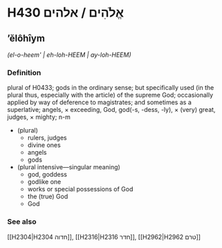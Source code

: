 # H430 אֱלֹהִים / אלהים

## ʼĕlôhîym

_(el-o-heem' | eh-loh-HEEM | ay-loh-HEEM)_

### Definition

plural of H0433; gods in the ordinary sense; but specifically used (in the plural thus, especially with the article) of the supreme God; occasionally applied by way of deference to magistrates; and sometimes as a superlative; angels, × exceeding, God, god(-s, -dess, -ly), × (very) great, judges, × mighty; n-m

- (plural)
  - rulers, judges
  - divine ones
  - angels
  - gods
- (plural intensive—singular meaning)
  - god, goddess
  - godlike one
  - works or special possessions of God
  - the (true) God
  - God

### See also

[[H2304|H2304 חדוה]], [[H2316|H2316 חדר]], [[H2962|H2962 טרם]]

